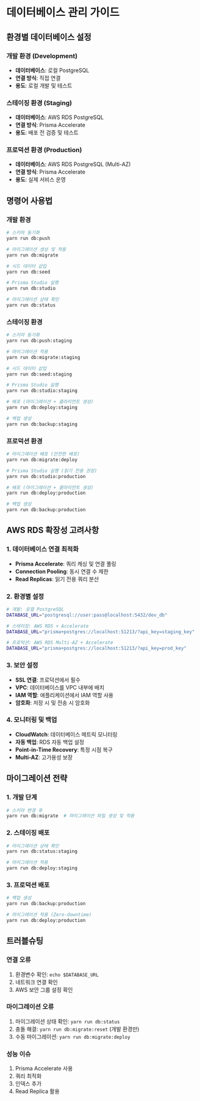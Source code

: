 # 데이터베이스 관리 가이드

## 환경별 데이터베이스 설정

### 개발 환경 (Development)
- **데이터베이스**: 로컬 PostgreSQL
- **연결 방식**: 직접 연결
- **용도**: 로컬 개발 및 테스트

### 스테이징 환경 (Staging)
- **데이터베이스**: AWS RDS PostgreSQL
- **연결 방식**: Prisma Accelerate
- **용도**: 배포 전 검증 및 테스트

### 프로덕션 환경 (Production)
- **데이터베이스**: AWS RDS PostgreSQL (Multi-AZ)
- **연결 방식**: Prisma Accelerate
- **용도**: 실제 서비스 운영

## 명령어 사용법

### 개발 환경
```bash
# 스키마 동기화
yarn run db:push

# 마이그레이션 생성 및 적용
yarn run db:migrate

# 시드 데이터 삽입
yarn run db:seed

# Prisma Studio 실행
yarn run db:studio

# 마이그레이션 상태 확인
yarn run db:status
```

### 스테이징 환경
```bash
# 스키마 동기화
yarn run db:push:staging

# 마이그레이션 적용
yarn run db:migrate:staging

# 시드 데이터 삽입
yarn run db:seed:staging

# Prisma Studio 실행
yarn run db:studio:staging

# 배포 (마이그레이션 + 클라이언트 생성)
yarn run db:deploy:staging

# 백업 생성
yarn run db:backup:staging
```

### 프로덕션 환경
```bash
# 마이그레이션 배포 (안전한 배포)
yarn run db:migrate:deploy

# Prisma Studio 실행 (읽기 전용 권장)
yarn run db:studio:production

# 배포 (마이그레이션 + 클라이언트 생성)
yarn run db:deploy:production

# 백업 생성
yarn run db:backup:production
```

## AWS RDS 확장성 고려사항

### 1. 데이터베이스 연결 최적화
- **Prisma Accelerate**: 쿼리 캐싱 및 연결 풀링
- **Connection Pooling**: 동시 연결 수 제한
- **Read Replicas**: 읽기 전용 쿼리 분산

### 2. 환경별 설정
```bash
# 개발: 로컬 PostgreSQL
DATABASE_URL="postgresql://user:pass@localhost:5432/dev_db"

# 스테이징: AWS RDS + Accelerate
DATABASE_URL="prisma+postgres://localhost:51213/?api_key=staging_key"

# 프로덕션: AWS RDS Multi-AZ + Accelerate
DATABASE_URL="prisma+postgres://localhost:51213/?api_key=prod_key"
```

### 3. 보안 설정
- **SSL 연결**: 프로덕션에서 필수
- **VPC**: 데이터베이스를 VPC 내부에 배치
- **IAM 역할**: 애플리케이션에서 IAM 역할 사용
- **암호화**: 저장 시 및 전송 시 암호화

### 4. 모니터링 및 백업
- **CloudWatch**: 데이터베이스 메트릭 모니터링
- **자동 백업**: RDS 자동 백업 설정
- **Point-in-Time Recovery**: 특정 시점 복구
- **Multi-AZ**: 고가용성 보장

## 마이그레이션 전략

### 1. 개발 단계
```bash
# 스키마 변경 후
yarn run db:migrate  # 마이그레이션 파일 생성 및 적용
```

### 2. 스테이징 배포
```bash
# 마이그레이션 상태 확인
yarn run db:status:staging

# 마이그레이션 적용
yarn run db:deploy:staging
```

### 3. 프로덕션 배포
```bash
# 백업 생성
yarn run db:backup:production

# 마이그레이션 적용 (Zero-downtime)
yarn run db:deploy:production
```

## 트러블슈팅

### 연결 오류
1. 환경변수 확인: `echo $DATABASE_URL`
2. 네트워크 연결 확인
3. AWS 보안 그룹 설정 확인

### 마이그레이션 오류
1. 마이그레이션 상태 확인: `yarn run db:status`
2. 충돌 해결: `yarn run db:migrate:reset` (개발 환경만)
3. 수동 마이그레이션: `yarn run db:migrate:deploy`

### 성능 이슈
1. Prisma Accelerate 사용
2. 쿼리 최적화
3. 인덱스 추가
4. Read Replica 활용
